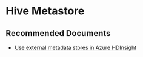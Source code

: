 <properties
  pageTitle="Hive Metastore"
  description="Hive Metastore"
  Service="microsoft.hdinsight"
  resource="clusters"
  authors="pjfreitas"
  ms.author="pfreitas"
  displayOrder="29"
  selfHelpType="resource"
  supportTopicIds="32629068"
  resourceTags=""
  productPesIds="15078"
  cloudEnvironments="public, Fairfax"
  ArticleId="2968c3b1-4bb3-4c21-8010-1c26b88d506c"
	ownershipId="AzureData_HDInsight"
/>

# Hive Metastore 

## **Recommended Documents**

* [Use external metadata stores in Azure HDInsight](https://docs.microsoft.com/azure/hdinsight/hdinsight-use-external-metadata-stores)
